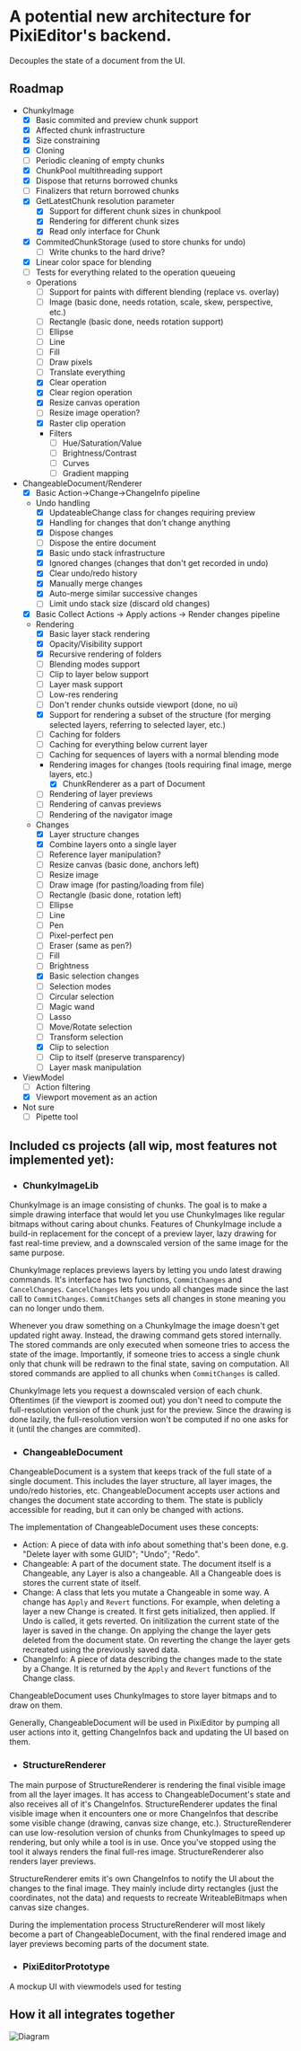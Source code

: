 # A potential new architecture for PixiEditor's backend.

Decouples the state of a document from the UI.

## Roadmap

- ChunkyImage
    - [x] Basic commited and preview chunk support
    - [x] Affected chunk infrastructure
    - [x] Size constraining
    - [x] Cloning
    - [ ] Periodic cleaning of empty chunks
    - [x] ChunkPool multithreading support
    - [x] Dispose that returns borrowed chunks
    - [ ] Finalizers that return borrowed chunks
    - [x] GetLatestChunk resolution parameter
        - [x] Support for different chunk sizes in chunkpool
        - [x] Rendering for different chunk sizes
        - [x] Read only interface for Chunk
    - [x] CommitedChunkStorage (used to store chunks for undo)
        - [ ] Write chunks to the hard drive?
    - [x] Linear color space for blending
    - [ ] Tests for everything related to the operation queueing
    - Operations
        - [ ] Support for paints with different blending (replace vs. overlay)
        - [ ] Image (basic done, needs rotation, scale, skew, perspective, etc.)
        - [ ] Rectangle (basic done, needs rotation support)
        - [ ] Ellipse
        - [ ] Line
        - [ ] Fill
        - [ ] Draw pixels
        - [ ] Translate everything
        - [x] Clear operation
        - [x] Clear region operation
        - [x] Resize canvas operation
        - [ ] Resize image operation?
        - [x] Raster clip operation
        - Filters
            - [ ] Hue/Saturation/Value
            - [ ] Brightness/Contrast
            - [ ] Curves
            - [ ] Gradient mapping
- ChangeableDocument/Renderer
    - [x] Basic Action->Change->ChangeInfo pipeline
    - Undo handling
        - [x] UpdateableChange class for changes requiring preview
        - [x] Handling for changes that don't change anything
        - [x] Dispose changes
        - [ ] Dispose the entire document
        - [x] Basic undo stack infrastructure
        - [x] Ignored changes (changes that don't get recorded in undo)
        - [x] Clear undo/redo history
        - [x] Manually merge changes
        - [x] Auto-merge similar successive changes
        - [ ] Limit undo stack size (discard old changes)
    - [x] Basic Collect Actions -> Apply actions -> Render changes pipeline
    - Rendering
        - [x] Basic layer stack rendering
        - [x] Opacity/Visibility support
        - [x] Recursive rendering of folders
        - [ ] Blending modes support
        - [ ] Clip to layer below support
        - [ ] Layer mask support
        - [ ] Low-res rendering
        - [ ] Don't render chunks outside viewport (done, no ui)
        - [x] Support for rendering a subset of the structure (for merging selected layers, referring to selected layer, etc.)
        - [ ] Caching for folders
        - [ ] Caching for everything below current layer
        - [ ] Caching for sequences of layers with a normal blending mode
        - Rendering images for changes (tools requiring final image, merge layers, etc.)
            - [x] ChunkRenderer as a part of Document
        - [ ] Rendering of layer previews
        - [ ] Rendering of canvas previews
        - [ ] Rendering of the navigator image
    - Changes
        - [x] Layer structure changes
        - [x] Combine layers onto a single layer
        - [ ] Reference layer manipulation?
        - [ ] Resize canvas (basic done, anchors left)
        - [ ] Resize image
        - [ ] Draw image (for pasting/loading from file)
        - [ ] Rectangle (basic done, rotation left)
        - [ ] Ellipse
        - [ ] Line
        - [ ] Pen
        - [ ] Pixel-perfect pen
        - [ ] Eraser (same as pen?)
        - [ ] Fill
        - [ ] Brightness
        - [x] Basic selection changes
        - [ ] Selection modes
        - [ ] Circular selection
        - [ ] Magic wand
        - [ ] Lasso
        - [ ] Move/Rotate selection
        - [ ] Transform selection
        - [x] Clip to selection
        - [ ] Clip to itself (preserve transparency)
        - [ ] Layer mask manipulation
- ViewModel
    - [ ] Action filtering
    - [x] Viewport movement as an action
- Not sure
    - [ ] Pipette tool

## Included cs projects (all wip, most features not implemented yet):

- ### ChunkyImageLib

ChunkyImage is an image consisting of chunks. The goal is to make a simple drawing interface that would let you use ChunkyImages like regular bitmaps without caring about chunks. Features of ChunkyImage include a build-in replacement for the concept of a preview layer, lazy drawing for fast real-time preview, and a downscaled version of the same image for the same purpose.

ChunkyImage replaces previews layers by letting you undo latest drawing commands. It's interface has two functions, `CommitChanges` and `CancelChanges`. `CancelChanges` lets you undo all changes made since the last call to `CommitChanges`. `CommitChanges` sets all changes in stone meaning you can no longer undo them.

Whenever you draw something on a ChunkyImage the image doesn't get updated right away. Instead, the drawing command gets stored internally. The stored commands are only executed when someone tries to access the state of the image. Importantly, if someone tries to access a single chunk only that chunk will be redrawn to the final state, saving on computation. All stored commands are applied to all chunks when `CommitChanges` is called.

ChunkyImage lets you request a downscaled version of each chunk. Oftentimes (if the viewport is zoomed out) you don't need to compute the full-resolution version of the chunk just for the preview. Since the drawing is done lazily, the full-resolution version won't be computed if no one asks for it (until the changes are commited).

- ### ChangeableDocument

ChangeableDocument is a system that keeps track of the full state of a single document. This includes the layer structure, all layer images, the undo/redo histories, etc. ChangeableDocument accepts user actions and changes the document state according to them. The state is publicly accessible for reading, but it can only be changed with actions.

The implementation of ChangeableDocument uses these concepts:

- Action: A piece of data with info about something that's been done, e.g. "Delete layer with some GUID"; "Undo"; "Redo".
- Changeable: A part of the document state. The document itself is a Changeable, any Layer is also a changeable. All a Changeable does is stores the current state of itself.
- Change: A class that lets you mutate a Changeable in some way. A change has `Apply` and `Revert` functions. For example, when deleting a layer a new Change is created. It first gets initialized, then applied. If Undo is called, it gets reverted. On initilization the current state of the layer is saved in the change. On applying the change the layer gets deleted from the document state. On reverting the change the layer gets recreated using the previously saved data.
- ChangeInfo: A piece of data describing the changes made to the state by a Change. It is returned by the `Apply` and `Revert` functions of the Change class.

ChangeableDocument uses ChunkyImages to store layer bitmaps and to draw on them.

Generally, ChangeableDocument will be used in PixiEditor by pumping all user actions into it, getting ChangeInfos back and updating the UI based on them.

- ### StructureRenderer

The main purpose of StructureRenderer is rendering the final visible image from all the layer images. It has access to ChangeableDocument's state and also receives all of it's ChangeInfos. StructureRenderer updates the final visible image when it encounters one or more ChangeInfos that describe some visible change (drawing, canvas size change, etc.). StructureRenderer can use low-resolution version of chunks from ChunkyImages to speed up rendering, but only while a tool is in use. Once you've stopped using the tool it always renders the final full-res image. StructureRenderer also renders layer previews.

StructureRenderer emits it's own ChangeInfos to notify the UI about the changes to the final image. They mainly include dirty rectangles (just the coordinates, not the data) and requests to recreate WriteableBitmaps when canvas size changes.

During the implementation process StructureRenderer will most likely become a part of ChangeableDocument, with the final rendered image and layer previews becoming parts of the document state.

- ### PixiEditorPrototype

A mockup UI with viewmodels used for testing

## How it all integrates together

![Diagram](/diagram.svg?raw=true&sanitize=true)
